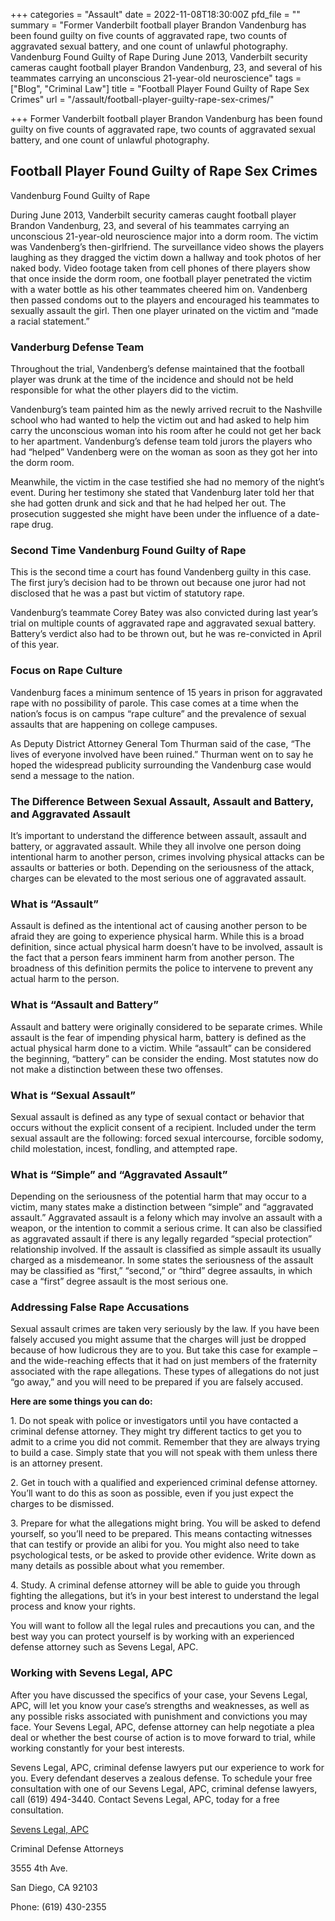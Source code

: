+++
categories = "Assault"
date = 2022-11-08T18:30:00Z
pfd_file = ""
summary = "Former Vanderbilt football player Brandon Vandenburg has been found guilty on five counts of aggravated rape, two counts of aggravated sexual battery, and one count of unlawful photography. Vandenburg Found Guilty of Rape During June 2013, Vanderbilt security cameras caught football player Brandon Vandenburg, 23, and several of his teammates carrying an unconscious 21-year-old neuroscience"
tags = ["Blog", "Criminal Law"]
title = "Football Player Found Guilty of Rape Sex Crimes"
url = "/assault/football-player-guilty-rape-sex-crimes/"

+++
Former Vanderbilt football player Brandon Vandenburg has been found guilty on five counts of aggravated rape, two counts of aggravated sexual battery, and one count of unlawful photography.

## Football Player Found Guilty of Rape Sex Crimes

Vandenburg Found Guilty of Rape

During June 2013, Vanderbilt security cameras caught football player Brandon Vandenburg, 23, and several of his teammates carrying an unconscious 21-year-old neuroscience major into a dorm room. The victim was Vandenberg’s then-girlfriend. The surveillance video shows the players laughing as they dragged the victim down a hallway and took photos of her naked body. Video footage taken from cell phones of there players show that once inside the dorm room, one football player penetrated the victim with a water bottle as his other teammates cheered him on. Vandenberg then passed condoms out to the players and encouraged his teammates to sexually assault the girl. Then one player urinated on the victim and “made a racial statement.”

### Vanderburg Defense Team

Throughout the trial, Vandenberg’s defense maintained that the football player was drunk at the time of the incidence and should not be held responsible for what the other players did to the victim.

Vandenburg’s team painted him as the newly arrived recruit to the Nashville school who had wanted to help the victim out and had asked to help him carry the unconscious woman into his room after he could not get her back to her apartment. Vandenburg’s defense team told jurors the players who had “helped” Vandenberg were on the woman as soon as they got her into the dorm room.

Meanwhile, the victim in the case testified she had no memory of the night’s event. During her testimony she stated that Vandenburg later told her that she had gotten drunk and sick and that he had helped her out. The prosecution suggested she might have been under the influence of a date-rape drug.

### Second Time Vandenburg Found Guilty of Rape

This is the second time a court has found Vandenberg guilty in this case. The first jury’s decision had to be thrown out because one juror had not disclosed that he was a past but victim of statutory rape.

Vandenburg’s teammate Corey Batey was also convicted during last year’s trial on multiple counts of aggravated rape and aggravated sexual battery. Battery’s verdict also had to be thrown out, but he was re-convicted in April of this year.

### Focus on Rape Culture

Vandenburg faces a minimum sentence of 15 years in prison for aggravated rape with no possibility of parole. This case comes at a time when the nation’s focus is on campus “rape culture” and the prevalence of sexual assaults that are happening on college campuses.

As Deputy District Attorney General Tom Thurman said of the case, “The lives of everyone involved have been ruined.” Thurman went on to say he hoped the widespread publicity surrounding the Vandenburg case would send a message to the nation.

### The Difference Between Sexual Assault, Assault and Battery, and Aggravated Assault

It’s important to understand the difference between assault, assault and battery, or aggravated assault. While they all involve one person doing intentional harm to another person, crimes involving physical attacks can be assaults or batteries or both. Depending on the seriousness of the attack, charges can be elevated to the most serious one of aggravated assault.

### What is “Assault”

Assault is defined as the intentional act of causing another person to be afraid they are going to experience physical harm. While this is a broad definition, since actual physical harm doesn’t have to be involved, assault is the fact that a person fears imminent harm from another person. The broadness of this definition permits the police to intervene to prevent any actual harm to the person.

### What is “Assault and Battery”

Assault and battery were originally considered to be separate crimes. While assault is the fear of impending physical harm, battery is defined as the actual physical harm done to a victim. While “assault” can be considered the beginning, “battery” can be consider the ending. Most statutes now do not make a distinction between these two offenses.

### What is “Sexual Assault”

Sexual assault is defined as any type of sexual contact or behavior that occurs without the explicit consent of a recipient. Included under the term sexual assault are the following: forced sexual intercourse, forcible sodomy, child molestation, incest, fondling, and attempted rape.

### What is “Simple” and “Aggravated Assault”

Depending on the seriousness of the potential harm that may occur to a victim, many states make a distinction between “simple” and “aggravated assault.” Aggravated assault is a felony which may involve an assault with a weapon, or the intention to commit a serious crime. It can also be classified as aggravated assault if there is any legally regarded “special protection” relationship involved. If the assault is classified as simple assault its usually charged as a misdemeanor. In some states the seriousness of the assault may be classified as “first,” “second,” or “third” degree assaults, in which case a “first” degree assault is the most serious one.

### Addressing False Rape Accusations

Sexual assault crimes are taken very seriously by the law. If you have been falsely accused you might assume that the charges will just be dropped because of how ludicrous they are to you. But take this case for example – and the wide-reaching effects that it had on just members of the fraternity associated with the rape allegations. These types of allegations do not just “go away,” and you will need to be prepared if you are falsely accused.

**Here are some things you can do:**

1\. Do not speak with police or investigators until you have contacted a criminal defense attorney. They might try different tactics to get you to admit to a crime you did not commit. Remember that they are always trying to build a case. Simply state that you will not speak with them unless there is an attorney present.

2\. Get in touch with a qualified and experienced criminal defense attorney. You’ll want to do this as soon as possible, even if you just expect the charges to be dismissed.

3\. Prepare for what the allegations might bring. You will be asked to defend yourself, so you’ll need to be prepared. This means contacting witnesses that can testify or provide an alibi for you. You might also need to take psychological tests, or be asked to provide other evidence. Write down as many details as possible about what you remember.

4\. Study. A criminal defense attorney will be able to guide you through fighting the allegations, but it’s in your best interest to understand the legal process and know your rights.

You will want to follow all the legal rules and precautions you can, and the best way you can protect yourself is by working with an experienced defense attorney such as Sevens Legal, APC.

### Working with Sevens Legal, APC

After you have discussed the specifics of your case, your Sevens Legal, APC, will let you know your case’s strengths and weaknesses, as well as any possible risks associated with punishment and convictions you may face. Your Sevens Legal, APC, defense attorney can help negotiate a plea deal or whether the best course of action is to move forward to trial, while working constantly for your best interests.

Sevens Legal, APC, criminal defense lawyers put our experience to work for you. Every defendant deserves a zealous defense. To schedule your free consultation with one of our Sevens Legal, APC, criminal defense lawyers, call (619) 494-3440. Contact Sevens Legal, APC, today for a free consultation.

[Sevens Legal, APC](https://www.sevenslegal.com/ "Sevens Legal, APC")

Criminal Defense Attorneys

3555 4th Ave.

San Diego, CA 92103

Phone: (619) 430-2355